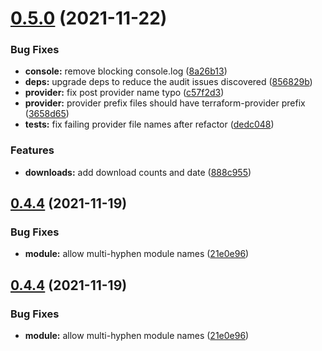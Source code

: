 # [0.5.0](https://github.com/olxgroup-oss/citizen/compare/v0.4.4...v0.5.0) (2021-11-22)


### Bug Fixes

* **console:** remove blocking console.log ([8a26b13](https://github.com/olxgroup-oss/citizen/commit/8a26b13f33a4552c060bb8fe2b3d3c67673bbfde))
* **deps:** upgrade deps to reduce the audit issues discovered ([856829b](https://github.com/olxgroup-oss/citizen/commit/856829b002fd87deca061db0f56e326548c46a7d))
* **provider:** fix post provider name typo ([c57f2d3](https://github.com/olxgroup-oss/citizen/commit/c57f2d344edc4a969040e7ec55580c92178d7c79))
* **provider:** provider prefix files should have terraform-provider prefix ([3658d65](https://github.com/olxgroup-oss/citizen/commit/3658d65cdea93e1b9c7ecc1a547fa4b322188522))
* **tests:** fix failing provider file names after refactor ([dedc048](https://github.com/olxgroup-oss/citizen/commit/dedc048c6f8a367c615eb74e05cc504ed49159d7))


### Features

* **downloads:** add download counts and date ([888c955](https://github.com/olxgroup-oss/citizen/commit/888c955fbee68ac08afd6ce71f7b8f5e73e7fa95))

## [0.4.4](https://github.com/olxgroup-oss/citizen/compare/v0.4.3...v0.4.4) (2021-11-19)


### Bug Fixes

* **module:** allow multi-hyphen module names ([21e0e96](https://github.com/olxgroup-oss/citizen/commit/21e0e96ce589a6c8646f2a12153b301ecba52fb7))

## [0.4.4](https://github.com/olxgroup-oss/citizen/compare/v0.4.3...v0.4.4) (2021-11-19)


### Bug Fixes

* **module:** allow multi-hyphen module names ([21e0e96](https://github.com/olxgroup-oss/citizen/commit/21e0e96ce589a6c8646f2a12153b301ecba52fb7))
